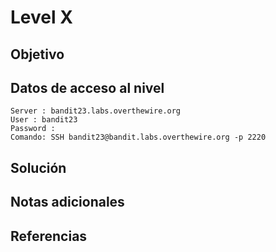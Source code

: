 # Level X
## Objetivo
## Datos de acceso al nivel
```
Server : bandit23.labs.overthewire.org
User : bandit23
Password : 
Comando: SSH bandit23@bandit.labs.overthewire.org -p 2220
```
## Solución 
## Notas adicionales
## Referencias